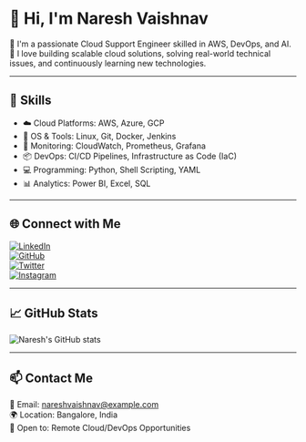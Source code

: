 # 👋 Hi, I'm Naresh Vaishnav

🚀 I'm a passionate Cloud Support Engineer skilled in AWS, DevOps, and AI.  
🎯 I love building scalable cloud solutions, solving real-world technical issues, and continuously learning new technologies.

---

## 🧠 Skills

- ☁️ Cloud Platforms: AWS, Azure, GCP
- 🐧 OS & Tools: Linux, Git, Docker, Jenkins
- 🧪 Monitoring: CloudWatch, Prometheus, Grafana
- 📦 DevOps: CI/CD Pipelines, Infrastructure as Code (IaC)
- 💻 Programming: Python, Shell Scripting, YAML
- 📊 Analytics: Power BI, Excel, SQL

---

## 🌐 Connect with Me

[![LinkedIn](https://img.shields.io/badge/LinkedIn-blue?style=for-the-badge&logo=linkedin)](https://www.linkedin.com/in/naresh-vaishnav/)  
[![GitHub](https://img.shields.io/badge/GitHub-grey?style=for-the-badge&logo=github)](https://github.com/YOUR_GITHUB_USERNAME)  
[![Twitter](https://img.shields.io/badge/Twitter-1DA1F2?style=for-the-badge&logo=twitter)](https://twitter.com/YOUR_USERNAME)  
[![Instagram](https://img.shields.io/badge/Instagram-E4405F?style=for-the-badge&logo=instagram)](https://instagram.com/YOUR_USERNAME)

---

## 📈 GitHub Stats

![Naresh's GitHub stats](https://github-readme-stats.vercel.app/api?username=YOUR_GITHUB_USERNAME&show_icons=true&theme=radical)

---

## 📫 Contact Me

📧 Email: nareshvaishnav@example.com  
🌍 Location: Bangalore, India  
🧳 Open to: Remote Cloud/DevOps Opportunities
